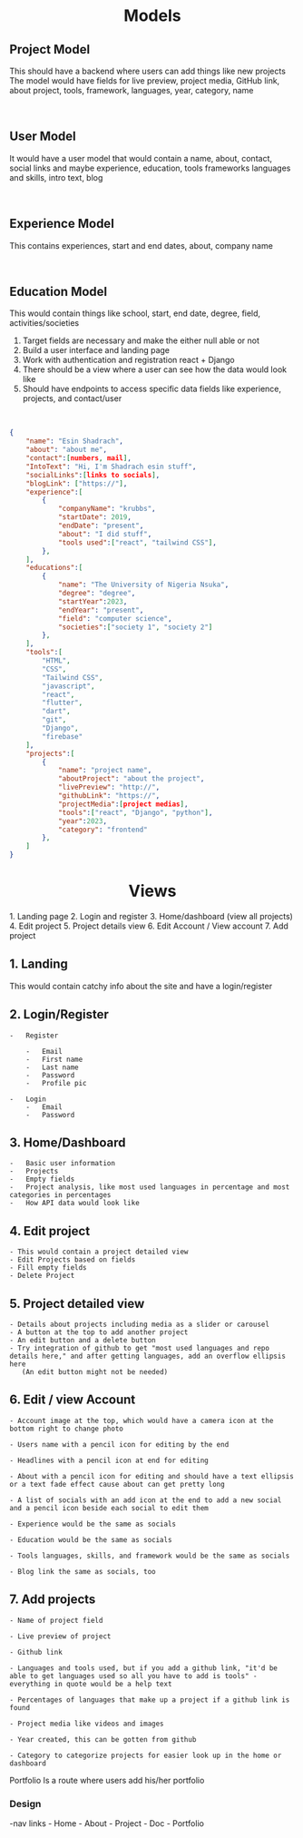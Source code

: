 <h1 align="center">Models</h1>

## Project Model

This should have a backend where users can add things like new projects
The model would have fields for live preview, project media, GitHub link, about project, tools, framework, languages, year, category, name

<br />

## User Model

It would have a user model that would contain a name, about, contact, social links and maybe experience, education, tools frameworks languages and skills, intro text, blog

<br />

## Experience Model

This contains experiences, start and end dates, about, company name

<br />

## Education Model

This would contain things like school, start, end date, degree, field, activities/societies

1. Target fields are necessary and make the either null able or not
2. Build a user interface and landing page
3. Work with authentication and registration react + Django
4. There should be a view where a user can see how the data would look like
5. Should have endpoints to access specific data fields like experience, projects, and contact/user

<br />

```Json
{
    "name": "Esin Shadrach",
    "about": "about me",
    "contact":[numbers, mail],
    "IntoText": "Hi, I'm Shadrach esin stuff",
    "socialLinks":[links to socials],
    "blogLink": ["https://"],
    "experience":[
        {
            "companyName": "krubbs",
            "startDate": 2019,
            "endDate": "present",
            "about": "I did stuff",
            "tools used":["react", "tailwind CSS"],
        },
    ],
    "educations":[
        {
            "name": "The University of Nigeria Nsuka",
            "degree": "degree",
            "startYear":2023,
            "endYear": "present",
            "field": "computer science",
            "societies":["society 1", "society 2"]
        },
    ],
    "tools":[
        "HTML",
        "CSS",
        "Tailwind CSS",
        "javascript",
        "react",
        "flutter",
        "dart",
        "git",
        "Django",
        "firebase"
    ],
    "projects":[
        {
            "name": "project name",
            "aboutProject": "about the project",
            "livePreview": "http://",
            "githubLink": "https://",
            "projectMedia":[project medias],
            "tools":["react", "Django", "python"],
            "year":2023,
            "category": "frontend"
        },
    ]
}
```

<h1 align="center">Views</h1>
1. Landing page
2. Login and register
3. Home/dashboard (view all projects)
4. Edit project
5. Project details view
6. Edit Account / View account
7. Add project

<br />

## 1. Landing

This would contain catchy info about the site and have a login/register

## 2. Login/Register

    -   Register
    
        -   Email
        -   First name
        -   Last name
        -   Password
        -   Profile pic
    
    -   Login
        -   Email
        -   Password

## 3. Home/Dashboard

    -   Basic user information
    -   Projects
    -   Empty fields
    -   Project analysis, like most used languages in percentage and most categories in percentages
    -   How API data would look like

## 4. Edit project
    - This would contain a project detailed view
    - Edit Projects based on fields
    - Fill empty fields
    - Delete Project

## 5. Project detailed view

    - Details about projects including media as a slider or carousel
    - A button at the top to add another project
    - An edit button and a delete button
    - Try integration of github to get "most used languages and repo details here," and after getting languages, add an overflow ellipsis here
       (An edit button might not be needed)

## 6. Edit / view Account

    - Account image at the top, which would have a camera icon at the bottom right to change photo
    
    - Users name with a pencil icon for editing by the end
    
    - Headlines with a pencil icon at end for editing
    
    - About with a pencil icon for editing and should have a text ellipsis or a text fade effect cause about can get pretty long
    
    - A list of socials with an add icon at the end to add a new social and a pencil icon beside each social to edit them
    
    - Experience would be the same as socials
    
    - Education would be the same as socials
    
    - Tools languages, skills, and framework would be the same as socials
    
    - Blog link the same as socials, too

## 7. Add projects

    - Name of project field
    
    - Live preview of project
    
    - Github link
    
    - Languages and tools used, but if you add a github link, "it'd be able to get languages used so all you have to add is tools" - everything in quote would be a help text
    
    - Percentages of languages that make up a project if a github link is found
    
    - Project media like videos and images
    
    - Year created, this can be gotten from github
    
    - Category to categorize projects for easier look up in the home or dashboard

Portfolio Is  a route where users add his/her portfolio

### Design
-nav links
    - Home
    - About
    - Project
    - Doc
    - Portfolio
    
    
    